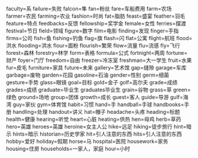 faculty=系
failure=失败
falcon=隼
fan=粉丝
fare=车船费用
farm=农场
farmer=农民
farming=农业
fashion=时尚
fat=脂肪
feast=盛宴
feather=羽毛
feature=特点
feedbacks=反馈
fellowship=奖学金
female=女性
ferries=摆渡
festival=节日
field=领域
figure=数字
film=电影
finding=发现
finger=手指
firms=公司
fish=鱼
fishing=钓鱼
flag=旗
flash=闪
flat=公寓
flight=航班
flood=洪水
flooding=洪水
flour=面粉
flourish=繁荣
flow=流量
flu=流感
fly=飞行
forest=森林
forestry=林学
form=表格
formula=公式
fortnight=两周
fortune=财产
foyer=门厅
freedom=自由
freezer=冷冻室
freshman=大一学生
fruit=水果
fur=皮毛
furniture=家具
future=未来
gallery=艺术馆
gap=缝隙
garage=车库
garbage=废物
garden=花园
gasoline=石油
gender=性别
germ=细菌
gesture=手势
glass=眼镜
goal=目标
gold=金子
golf=高尔夫
grade=成绩
grades=成绩
graduate=毕业生
graduates毕业生
grain=谷物
grass=草
green=绿色
ground=场地
group=团体
growth=成长
guest=客人
guide=导游
gulf=海湾
guy=家伙
gym=体育馆
habit=习惯
hand=手
handball=手球
handbooks=手册
handling=处理
handout=讲义
hat=帽子
headache=头疼
heading=标题
health=健康
hearing=听觉
heart=心脏
heating=供热
hen=母鸡
herb=草药
hero=英雄
heroes=英雄
heroine=女主人公
hike=远足
hiking=徒步旅行
hint=暗示
hints=暗示
historian=历史学家
hit=引人注意的东西
hits=引人注意的东西
hobby=爱好
holiday=假期
horse=马
hospital=医院
housework=家务
housing=住房
households=一家人，家庭
hour=小时